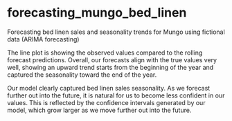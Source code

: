# forecasting_mungo_bed_linen
Forecasting bed linen sales and seasonality trends for Mungo using fictional data (ARIMA forecasting)

The line plot is showing the observed values compared to the rolling forecast predictions. Overall, our forecasts align with the true values very well, showing an upward trend starts from the beginning of the year and captured the seasonality toward the end of the year.

Our model clearly captured bed linen sales seasonality. As we forecast further out into the future, it is natural for us to become less confident in our values. This is reflected by the confidence intervals generated by our model, which grow larger as we move further out into the future.
